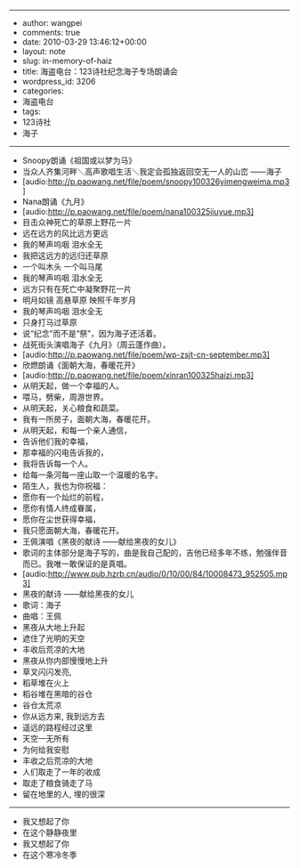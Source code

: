 - --
- author: wangpei
- comments: true
- date: 2010-03-29 13:46:12+00:00
- layout: note
- slug: in-memory-of-haiz
- title: 海盗电台：123诗社纪念海子专场朗诵会
- wordpress_id: 3206
- categories:
- 海盗电台
- tags:
- 123诗社
- 海子
- --
- Snoopy朗诵《祖国或以梦为马》
- 当众人齐集河畔＼高声歌唱生活＼我定会孤独返回空无一人的山峦  ——海子
- [audio:http://p.paowang.net/file/poem/snoopy100326yimengweima.mp3]
- Nana朗诵《九月》
- [audio:http://p.paowang.net/file/poem/nana100325jiuyue.mp3]
- 目击众神死亡的草原上野花一片
- 远在远方的风比远方更远
- 我的琴声呜咽 泪水全无
- 我把这远方的远归还草原
- 一个叫木头 一个叫马尾
- 我的琴声呜咽 泪水全无
- 远方只有在死亡中凝聚野花一片
- 明月如镜 高悬草原 映照千年岁月
- 我的琴声呜咽 泪水全无
- 只身打马过草原
- 说“纪念”而不是“祭”，因为海子还活着。
- 战死街头演唱海子《九月》（周云蓬作曲）。
- [audio:http://p.paowang.net/file/poem/wp-zsjt-cn-september.mp3]
- 欣燃朗诵《面朝大海，春暖花开》
- [audio:http://p.paowang.net/file/poem/xinran100325haizi.mp3]
- 从明天起，做一个幸福的人。
- 喂马，劈柴，周游世界。
- 从明天起，关心粮食和蔬菜。
- 我有一所房子，面朝大海，春暖花开。
- 从明天起，和每一个亲人通信，
- 告诉他们我的幸福，
- 那幸福的闪电告诉我的，
- 我将告诉每一个人。
- 给每一条河每一座山取一个温暖的名字。
- 陌生人，我也为你祝福：
- 愿你有一个灿烂的前程，
- 愿你有情人终成眷属，
- 愿你在尘世获得幸福，
- 我只愿面朝大海，春暖花开。
- 王佩演唱《黑夜的献诗 ——献给黑夜的女儿》
- 歌词的主体部分是海子写的，曲是我自己配的，吉他已经多年不练，勉强伴音而已。我唯一敢保证的是真唱。
- [audio:http://www.pub.hzrb.cn/audio/0/10/00/84/10008473_952505.mp3]
- 黑夜的献诗 ——献给黑夜的女儿
- 歌词：海子
- 曲唱：王佩
- 黑夜从大地上升起
- 遮住了光明的天空
- 丰收后荒凉的大地
- 黑夜从你内部慢慢地上升
- 草叉闪闪发亮, 
- 稻草堆在火上
- 稻谷堆在黑暗的谷仓
- 谷仓太荒凉
- 你从远方来, 我到远方去
- 遥远的路程经过这里
- 天空一无所有
- 为何给我安慰
- 丰收之后荒凉的大地
- 人们取走了一年的收成
- 取走了粮食骑走了马
- 留在地里的人, 埋的很深
- ---------------------------------------------
- 我又想起了你
- 在这个静静夜里
- 我又想起了你
- 在这个寒冷冬季
